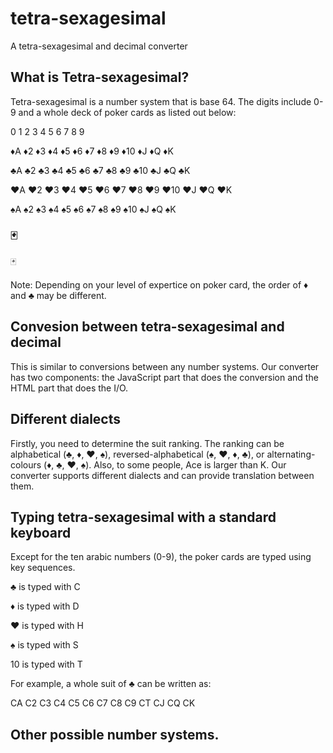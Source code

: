 # tetra-sexagesimal
A tetra-sexagesimal and decimal converter

## What is Tetra-sexagesimal?

Tetra-sexagesimal is a number system that is base 64. 
The digits include 0-9 and a whole deck of poker cards as listed out below:

0 1 2 3 4 5 6 7 8 9

♦️A ♦️2 ♦️3 ♦️4 ♦️5 ♦️6 ♦️7 ♦️8 ♦️9 ♦️10 ♦️J ♦️Q ♦️K

♣️A ♣️2 ♣️3 ♣️4 ♣️5 ♣️6 ♣️7 ♣️8 ♣️9 ♣️10 ♣️J ♣️Q ♣️K

♥️A ♥️2 ♥️3 ♥️4 ♥️5 ♥️6 ♥️7 ♥️8 ♥️9 ♥️10 ♥️J ♥️Q ♥️K

♠️A ♠️2 ♠️3 ♠️4 ♠️5 ♠️6 ♠️7 ♠️8 ♠️9 ♠️10 ♠️J ♠️Q ♠️K

### 🃏
🃏

Note: Depending on your level of expertice on poker card, the order of ♦️ and ♣️ may be different.

## Convesion between tetra-sexagesimal and decimal

This is similar to conversions between any number systems.
Our converter has two components: the JavaScript part that does the conversion and the HTML part that does the I/O.

## Different dialects

Firstly, you need to determine the suit ranking.
The ranking can be alphabetical (♣️, ♦️, ♥️, ♠️), reversed-alphabetical (♠️, ♥️, ♦️, ♣️), or alternating-colours (♦️, ♣️, ♥️, ♠️).
Also, to some people, Ace is larger than K.
Our converter supports different dialects and can provide translation between them. 

## Typing tetra-sexagesimal with a standard keyboard

Except for the ten arabic numbers (0-9), the poker cards are typed using key sequences. 

♣️ is typed with C

♦️ is typed with D

♥️ is typed with H

♠️ is typed with S

10 is typed with T

For example, a whole suit of ♣️ can be written as:

CA C2 C3 C4 C5 C6 C7 C8 C9 CT CJ CQ CK

## Other possible number systems.
